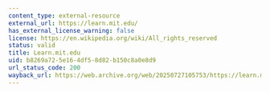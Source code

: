 ```yaml
---
content_type: external-resource
external_url: https://learn.mit.edu/
has_external_license_warning: false
license: https://en.wikipedia.org/wiki/All_rights_reserved
status: valid
title: Learn.mit.edu
uid: b8269a72-5e16-4df5-8d82-b150c8a0e8d9
url_status_code: 200
wayback_url: https://web.archive.org/web/20250727105753/https://learn.mit.edu/
---
```

